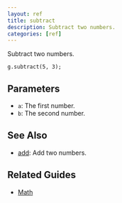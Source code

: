```yaml
---
layout: ref
title: subtract
description: Subtract two numbers.
categories: [ref]
---
```

Subtract two numbers.

    g.subtract(5, 3);

## Parameters
- `a`: The first number.
- `b`: The second number.

## See Also
- [add](/ref/add.html): Add two numbers.

## Related Guides
- [Math](/guide/math.html)
